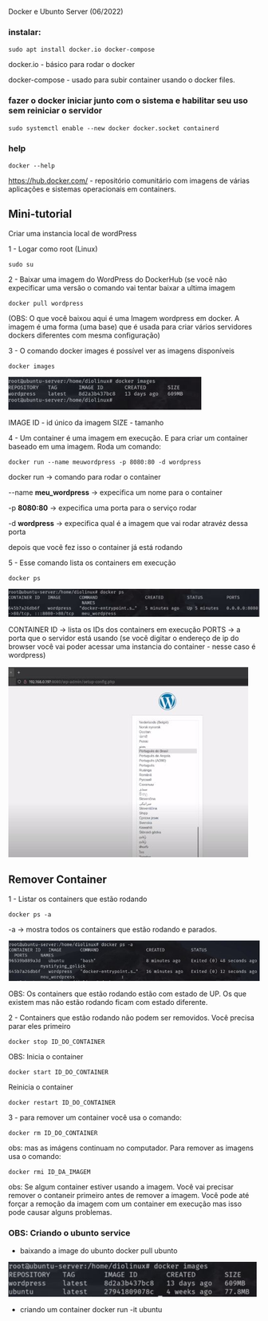 Docker e Ubunto Server (06/2022)

### instalar:

```
sudo apt install docker.io docker-compose
```

docker.io - básico para rodar o docker

docker-compose - usado para subir container usando o docker files.



### fazer o docker iniciar junto com o sistema e habilitar seu uso sem reiniciar o servidor

```
sudo systemctl enable --new docker docker.socket containerd
```
### help

```
docker --help
```

https://hub.docker.com/ - repositório comunitário com imagens de várias aplicações e sistemas operacionais em containers.


## Mini-tutorial

Criar uma instancia local de wordPress

1 - Logar como root (Linux)
```
sudo su
```
2 - Baixar uma imagem do WordPress do DockerHub (se você não expecificar uma versão o comando vai tentar baixar a ultima imagem
```
docker pull wordpress
```
(OBS: O que você baixou aqui é uma Imagem wordpress em docker. A imagem é uma forma (uma base) que é usada para criar vários servidores dockers diferentes com mesma configuração)

3 - O comando docker images é possível ver as imagens disponíveis
```
docker images
```
<img src=".assets/docker img.JPG">


IMAGE ID - id único da imagem
SIZE - tamanho

4 - Um container é uma imagem em execução. E para criar um container baseado em uma imagem. Roda um comando:

```
docker run --name meuwordpress -p 8080:80 -d wordpress
```

docker run -> comando para rodar o container

--name **meu_wordpress** -> expecifica um nome para o container

-p **8080:80** -> expecifica uma porta para o serviço rodar

-d **wordpress** -> expecifica qual é a imagem que vai rodar atravéz dessa porta

depois que você fez isso o container já está rodando

5 - Esse comando lista os containers em execução

```
docker ps
```

<img src=".assets/ps.JPG"> 

CONTAINER ID -> lista os IDs dos containers em execução
PORTS -> a porta que o servidor está usando (se você digitar o endereço de ip do browser você vai poder acessar uma instancia do container - nesse caso é wordpress)

<img src=".assets/insta.JPG">

## Remover Container

1 - Listar os containers que estão rodando
```
docker ps -a
```
-a -> mostra todos os containers que estão rodando e parados.

<img src=".assets/list runing container.JPG">

OBS: Os containers que estão rodando estão com estado de UP. Os que existem mas não estão rodando ficam com estado diferente.

2 - Containers que estão rodando não podem ser removidos. Você precisa parar eles primeiro

```
docker stop ID_DO_CONTAINER
```
OBS:
Inicia o container
```
docker start ID_DO_CONTAINER
```
Reinicia o container
```
docker restart ID_DO_CONTAINER
```

3 - para remover um container você usa o comando:
```
docker rm ID_DO_CONTAINER
```
obs: mas as imágens continuam no computador. Para remover as imagens usa o comando:
```
docker rmi ID_DA_IMAGEM
```
obs: Se algum container estiver usando a imagem. Você vai precisar remover o contaneir primeiro antes de remover a imagem. Você pode até forçar a remoção da imagem com um container em execução mas isso pode causar alguns problemas. 



### OBS: Criando o ubunto service

- baixando a image do ubunto 
docker pull ubunto

<img src=".assets/docker img ubu.JPG">

- criando um container
docker run -it ubuntu

